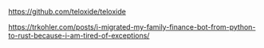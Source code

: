 https://github.com/teloxide/teloxide

https://trkohler.com/posts/i-migrated-my-family-finance-bot-from-python-to-rust-because-i-am-tired-of-exceptions/
